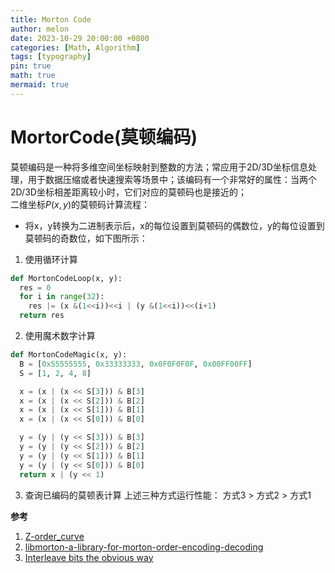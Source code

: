 ```yaml
---
title: Morton Code
author: melon
date: 2023-10-29 20:00:00 +0800
categories: [Math, Algorithm]
tags: [typography]
pin: true
math: true
mermaid: true
---
```


# MortorCode(莫顿编码)
莫顿编码是一种将多维空间坐标映射到整数的方法；常应用于2D/3D坐标信息处理，用于数据压缩或者快速搜索等场景中；该编码有一个非常好的属性：当两个2D/3D坐标相差距离较小时，它们对应的莫顿码也是接近的；  
二维坐标$P(x,y)$的莫顿码计算流程：
* 将x，y转换为二进制表示后，x的每位设置到莫顿码的偶数位，y的每位设置到莫顿码的奇数位，如下图所示：

1. 使用循环计算

```python
def MortonCodeLoop(x, y):
  res = 0
  for i in range(32):
    res |= (x &(1<<i))<<i | (y &(1<<i))<<(i+1)
  return res
```
2. 使用魔术数字计算  

```python  
def MortonCodeMagic(x, y):
  B = [0x55555555, 0x33333333, 0x0F0F0F0F, 0x00FF00FF]
  S = [1, 2, 4, 8]

  x = (x | (x << S[3])) & B[3]
  x = (x | (x << S[2])) & B[2]
  x = (x | (x << S[1])) & B[1]
  x = (x | (x << S[0])) & B[0]

  y = (y | (y << S[3])) & B[3]
  y = (y | (y << S[2])) & B[2]
  y = (y | (y << S[1])) & B[1]
  y = (y | (y << S[0])) & B[0]
  return x | (y << 1)
```

3. 查询已编码的莫顿表计算
上述三种方式运行性能： 方式3 > 方式2 > 方式1  

**参考**  
1. [Z-order_curve](https://en.wikipedia.org/wiki/Z-order_curve)  
2. [libmorton-a-library-for-morton-order-encoding-decoding](https://www.forceflow.be/2016/01/18/libmorton-a-library-for-morton-order-encoding-decoding/ )
3. [Interleave bits the obvious way](https://graphics.stanford.edu/~seander/bithacks.html#InterleaveTableObvious)  